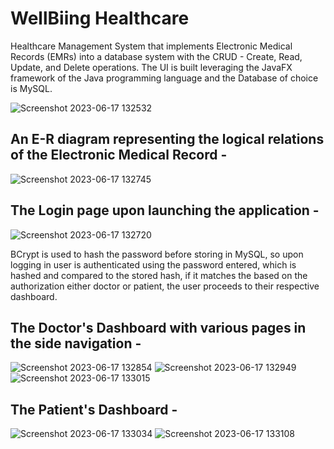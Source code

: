 # WellBiing Healthcare
Healthcare Management System that implements Electronic Medical Records (EMRs) into a database system with the CRUD - Create, Read, Update, and Delete operations.
The UI is built leveraging the JavaFX framework of the Java programming language and the Database of choice is MySQL. 

![Screenshot 2023-06-17 132532](https://github.com/spartny/WellBiing-Healthcare/assets/105193713/5a6a215d-03bb-42a4-a353-01953ba51a62)

## An E-R diagram representing the logical relations of the Electronic Medical Record -
![Screenshot 2023-06-17 132745](https://github.com/spartny/WellBiing-Healthcare/assets/105193713/214126f8-7f5e-47df-bcf3-9a00ca3eb20e)

## The Login page upon launching the application - 
![Screenshot 2023-06-17 132720](https://github.com/spartny/WellBiing-Healthcare/assets/105193713/73a8ba4d-b3cc-4267-8223-890a84907899)

BCrypt is used to hash the password before storing in MySQL, so upon logging in user is authenticated using the password entered, which is hashed and compared to the stored hash, if it matches the based on the authorization either doctor or patient, the user proceeds to their respective dashboard.

## The Doctor's Dashboard with various pages in the side navigation -
![Screenshot 2023-06-17 132854](https://github.com/spartny/WellBiing-Healthcare/assets/105193713/2c35f7ed-1cae-49b4-aef6-387fb4bbbc59)
![Screenshot 2023-06-17 132949](https://github.com/spartny/WellBiing-Healthcare/assets/105193713/4aea82be-dacb-4f5d-a966-1b76a2ab4483)
![Screenshot 2023-06-17 133015](https://github.com/spartny/WellBiing-Healthcare/assets/105193713/9ec3ae1a-3ebd-4f1b-a58d-d4bb1f8a8cfb)


## The Patient's Dashboard - 
![Screenshot 2023-06-17 133034](https://github.com/spartny/WellBiing-Healthcare/assets/105193713/4628a65d-51ff-454e-9e72-f6bccd0c32cc)
![Screenshot 2023-06-17 133108](https://github.com/spartny/WellBiing-Healthcare/assets/105193713/174c8bff-15ed-49c2-85b8-0fc4e217a663)







